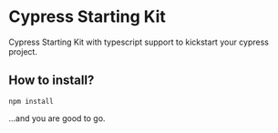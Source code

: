 # Cypress Starting Kit

Cypress Starting Kit with typescript support to kickstart your cypress project.

## How to install?

`npm install`

...and you are good to go.
